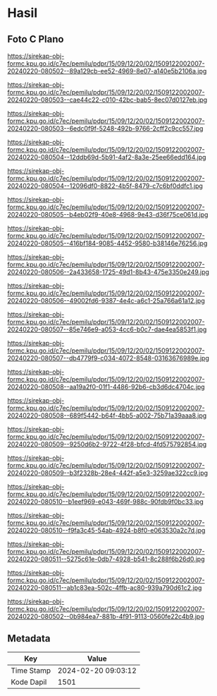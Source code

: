 # Hasil

## Foto C Plano

https://sirekap-obj-formc.kpu.go.id/c7ec/pemilu/pdpr/15/09/12/20/02/1509122002007-20240220-080502--89a129cb-ee52-4969-8e07-a140e5b2106a.jpg

https://sirekap-obj-formc.kpu.go.id/c7ec/pemilu/pdpr/15/09/12/20/02/1509122002007-20240220-080503--cae44c22-c010-42bc-bab5-8ec07d0127eb.jpg

https://sirekap-obj-formc.kpu.go.id/c7ec/pemilu/pdpr/15/09/12/20/02/1509122002007-20240220-080503--6edc0f9f-5248-492b-9766-2cff2c9cc557.jpg

https://sirekap-obj-formc.kpu.go.id/c7ec/pemilu/pdpr/15/09/12/20/02/1509122002007-20240220-080504--12ddb69d-5b91-4af2-8a3e-25ee66edd164.jpg

https://sirekap-obj-formc.kpu.go.id/c7ec/pemilu/pdpr/15/09/12/20/02/1509122002007-20240220-080504--12096df0-8822-4b5f-8479-c7c6bf0ddfc1.jpg

https://sirekap-obj-formc.kpu.go.id/c7ec/pemilu/pdpr/15/09/12/20/02/1509122002007-20240220-080505--b4eb02f9-40e8-4968-9e43-d36f75ce061d.jpg

https://sirekap-obj-formc.kpu.go.id/c7ec/pemilu/pdpr/15/09/12/20/02/1509122002007-20240220-080505--416bf184-9085-4452-9580-b38146e76256.jpg

https://sirekap-obj-formc.kpu.go.id/c7ec/pemilu/pdpr/15/09/12/20/02/1509122002007-20240220-080506--2a433658-1725-49d1-8b43-475e3350e249.jpg

https://sirekap-obj-formc.kpu.go.id/c7ec/pemilu/pdpr/15/09/12/20/02/1509122002007-20240220-080506--49002fd6-9387-4e4c-a6c1-25a766a61a12.jpg

https://sirekap-obj-formc.kpu.go.id/c7ec/pemilu/pdpr/15/09/12/20/02/1509122002007-20240220-080507--85e746e9-a053-4cc6-b0c7-dae4ea5853f1.jpg

https://sirekap-obj-formc.kpu.go.id/c7ec/pemilu/pdpr/15/09/12/20/02/1509122002007-20240220-080507--db4779f9-c034-4072-8548-03163676989e.jpg

https://sirekap-obj-formc.kpu.go.id/c7ec/pemilu/pdpr/15/09/12/20/02/1509122002007-20240220-080508--aa19a2f0-01f1-4486-92b6-cb3d6dc4704c.jpg

https://sirekap-obj-formc.kpu.go.id/c7ec/pemilu/pdpr/15/09/12/20/02/1509122002007-20240220-080508--689f5442-b64f-4bb5-a002-75b71a39aaa8.jpg

https://sirekap-obj-formc.kpu.go.id/c7ec/pemilu/pdpr/15/09/12/20/02/1509122002007-20240220-080509--9250d6b2-9722-4f28-bfcd-4fd575792854.jpg

https://sirekap-obj-formc.kpu.go.id/c7ec/pemilu/pdpr/15/09/12/20/02/1509122002007-20240220-080509--b3f2328b-28e4-442f-a5e3-3259ae322cc9.jpg

https://sirekap-obj-formc.kpu.go.id/c7ec/pemilu/pdpr/15/09/12/20/02/1509122002007-20240220-080510--b1eef969-e043-469f-988c-90fdb9f0bc33.jpg

https://sirekap-obj-formc.kpu.go.id/c7ec/pemilu/pdpr/15/09/12/20/02/1509122002007-20240220-080510--f9fa3c45-54ab-4924-b8f0-e063530a2c7d.jpg

https://sirekap-obj-formc.kpu.go.id/c7ec/pemilu/pdpr/15/09/12/20/02/1509122002007-20240220-080511--5275c61e-0db7-4928-b541-8c288f6b26d0.jpg

https://sirekap-obj-formc.kpu.go.id/c7ec/pemilu/pdpr/15/09/12/20/02/1509122002007-20240220-080511--ab1c83ea-502c-4ffb-ac80-939a790d61c2.jpg

https://sirekap-obj-formc.kpu.go.id/c7ec/pemilu/pdpr/15/09/12/20/02/1509122002007-20240220-080502--0b984ea7-881b-4f91-9113-0560fe22c4b9.jpg


## Metadata

| Key        | Value               |
| ---------- | ------------------- |
| Time Stamp | 2024-02-20 09:03:12 |
| Kode Dapil | 1501                |



